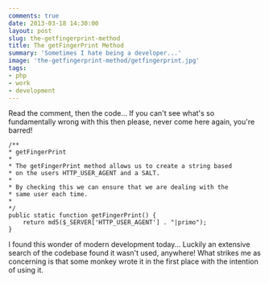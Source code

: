 ```yaml
---
comments: true
date: 2013-03-18 14:30:00
layout: post
slug: the-getfingerprint-method
title: The getFingerPrint Method
summary: 'Sometimes I hate being a developer...'
image: 'the-getfingerprint-method/getfingerprint.jpg'
tags:
- php
- work
- development
---
```


Read the comment, then the code... If you can't see what's so fundamentally wrong with this then please, never come here again, you're barred!


    /**
    * getFingerPrint
    * 
    * The getFingerPrint method allows us to create a string based 
    * on the users HTTP_USER_AGENT and a SALT.
    * 
    * By checking this we can ensure that we are dealing with the 
    * same user each time.
    * 
    */
    public static function getFingerPrint() { 
        return md5($_SERVER['HTTP_USER_AGENT'] . "|primo");        
    }

    
I found this wonder of modern development today... Luckily an extensive search of the codebase found it wasn't used, anywhere! What strikes me as concerning is that some monkey wrote it in the first place with the intention of using it.